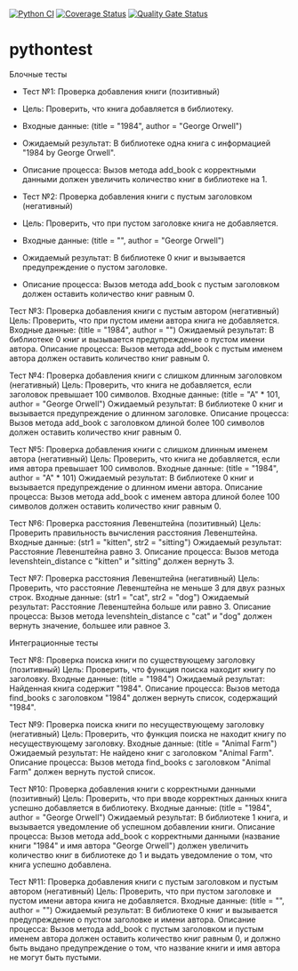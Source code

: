[![Python CI](https://github.com/Alexanderkona/pythontest/actions/workflows/python-app.yml/badge.svg)](https://github.com/Alexanderkona/pythontest/actions/workflows/python-app.yml)
[![Coverage Status](https://coveralls.io/repos/github/Alexanderkona/pythontest/badge.svg?branch=main)](https://coveralls.io/github/Alexanderkona/pythontest?branch=main)
[![Quality Gate Status](https://sonarcloud.io/api/project_badges/measure?project=Alexanderkona_pythontest&metric=alert_status)](https://sonarcloud.io/dashboard?id=Alexanderkona_pythontest)

# pythontest

 


Блочные тесты

- Тест №1: Проверка добавления книги (позитивный)
- Цель: Проверить, что книга добавляется в библиотеку.
- Входные данные: (title = "1984", author = "George Orwell")
- Ожидаемый результат: В библиотеке одна книга с информацией "1984 by George Orwell".
- Описание процесса: Вызов метода add_book с корректными данными должен увеличить количество книг в библиотеке на 1.

- Тест №2: Проверка добавления книги с пустым заголовком (негативный)
- Цель: Проверить, что при пустом заголовке книга не добавляется.
- Входные данные: (title = "", author = "George Orwell")
- Ожидаемый результат: В библиотеке 0 книг и вызывается предупреждение о пустом заголовке.
- Описание процесса: Вызов метода add_book с пустым заголовком должен оставить количество книг равным 0.

Тест №3: Проверка добавления книги с пустым автором (негативный)
Цель: Проверить, что при пустом имени автора книга не добавляется.
Входные данные: (title = "1984", author = "")
Ожидаемый результат: В библиотеке 0 книг и вызывается предупреждение о пустом имени автора.
Описание процесса: Вызов метода add_book с пустым именем автора должен оставить количество книг равным 0.

Тест №4: Проверка добавления книги с слишком длинным заголовком (негативный)
Цель: Проверить, что книга не добавляется, если заголовок превышает 100 символов.
Входные данные: (title = "A" * 101, author = "George Orwell")
Ожидаемый результат: В библиотеке 0 книг и вызывается предупреждение о длинном заголовке.
Описание процесса: Вызов метода add_book с заголовком длиной более 100 символов должен оставить количество книг равным 0.

Тест №5: Проверка добавления книги с слишком длинным именем автора (негативный)
Цель: Проверить, что книга не добавляется, если имя автора превышает 100 символов.
Входные данные: (title = "1984", author = "A" * 101)
Ожидаемый результат: В библиотеке 0 книг и вызывается предупреждение о длинном имени автора.
Описание процесса: Вызов метода add_book с именем автора длиной более 100 символов должен оставить количество книг равным 0.

Тест №6: Проверка расстояния Левенштейна (позитивный)
Цель: Проверить правильность вычисления расстояния Левенштейна.
Входные данные: (str1 = "kitten", str2 = "sitting")
Ожидаемый результат: Расстояние Левенштейна равно 3.
Описание процесса: Вызов метода levenshtein_distance с "kitten" и "sitting" должен вернуть 3.

Тест №7: Проверка расстояния Левенштейна (негативный)
Цель: Проверить, что расстояние Левенштейна не меньше 3 для двух разных строк.
Входные данные: (str1 = "cat", str2 = "dog")
Ожидаемый результат: Расстояние Левенштейна больше или равно 3.
Описание процесса: Вызов метода levenshtein_distance с "cat" и "dog" должен вернуть значение, большее или равное 3.

Интеграционные тесты

Тест №8: Проверка поиска книги по существующему заголовку (позитивный)
Цель: Проверить, что функция поиска находит книгу по заголовку.
Входные данные: (title = "1984")
Ожидаемый результат: Найденная книга содержит "1984".
Описание процесса: Вызов метода find_books с заголовком "1984" должен вернуть список, содержащий "1984".

Тест №9: Проверка поиска книги по несуществующему заголовку (негативный)
Цель: Проверить, что функция поиска не находит книгу по несуществующему заголовку.
Входные данные: (title = "Animal Farm")
Ожидаемый результат: Не найдено книг с заголовком "Animal Farm".
Описание процесса: Вызов метода find_books с заголовком "Animal Farm" должен вернуть пустой список.

Тест №10: Проверка добавления книги с корректными данными (позитивный)
Цель: Проверить, что при вводе корректных данных книга успешно добавляется в библиотеку.
Входные данные: (title = "1984", author = "George Orwell")
Ожидаемый результат: В библиотеке 1 книга, и вызывается уведомление об успешном добавлении книги.
Описание процесса: Вызов метода add_book с корректными данными (название книги "1984" и имя автора "George Orwell") должен увеличить количество книг в библиотеке до 1 и выдать уведомление о том, что книга успешно добавлена.

Тест №11: Проверка добавления книги с пустым заголовком и пустым автором (негативный)
Цель: Проверить, что при пустом заголовке и пустом имени автора книга не добавляется.
Входные данные: (title = "", author = "")
Ожидаемый результат: В библиотеке 0 книг и вызывается предупреждение о пустом заголовке и имени автора.
Описание процесса: Вызов метода add_book с пустым заголовком и пустым именем автора должен оставить количество книг равным 0, и должно быть выдано предупреждение о том, что название книги и имя автора не могут быть пустыми.




